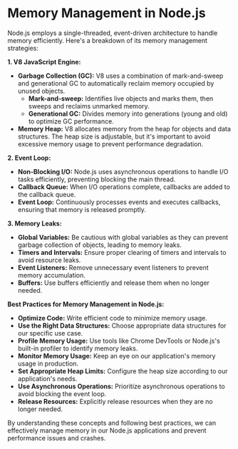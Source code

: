 # Memory Management in Node.js

Node.js employs a single-threaded, event-driven architecture to handle memory efficiently. Here's a breakdown of its memory management strategies:

**1. V8 JavaScript Engine:**

- **Garbage Collection (GC):** V8 uses a combination of mark-and-sweep and generational GC to automatically reclaim memory occupied by unused objects.
    - **Mark-and-sweep:** Identifies live objects and marks them, then sweeps and reclaims unmarked memory.
    - **Generational GC:** Divides memory into generations (young and old) to optimize GC performance.
- **Memory Heap:** V8 allocates memory from the heap for objects and data structures. The heap size is adjustable, but it's important to avoid excessive memory usage to prevent performance degradation.

**2. Event Loop:**

- **Non-Blocking I/O:** Node.js uses asynchronous operations to handle I/O tasks efficiently, preventing blocking the main thread.
- **Callback Queue:** When I/O operations complete, callbacks are added to the callback queue.
- **Event Loop:** Continuously processes events and executes callbacks, ensuring that memory is released promptly.

**3. Memory Leaks:**

- **Global Variables:** Be cautious with global variables as they can prevent garbage collection of objects, leading to memory leaks.
- **Timers and Intervals:** Ensure proper clearing of timers and intervals to avoid resource leaks.
- **Event Listeners:** Remove unnecessary event listeners to prevent memory accumulation.
- **Buffers:** Use buffers efficiently and release them when no longer needed.

**Best Practices for Memory Management in Node.js:**

- **Optimize Code:** Write efficient code to minimize memory usage.
- **Use the Right Data Structures:** Choose appropriate data structures for our specific use case.
- **Profile Memory Usage:** Use tools like Chrome DevTools or Node.js's built-in profiler to identify memory leaks.
- **Monitor Memory Usage:** Keep an eye on our application's memory usage in production.
- **Set Appropriate Heap Limits:** Configure the heap size according to our application's needs.
- **Use Asynchronous Operations:** Prioritize asynchronous operations to avoid blocking the event loop.
- **Release Resources:** Explicitly release resources when they are no longer needed.

By understanding these concepts and following best practices, we can effectively manage memory in our Node.js applications and prevent performance issues and crashes.
